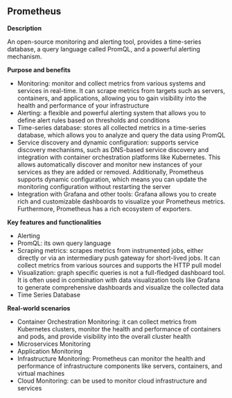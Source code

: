 ## Prometheus

**Description**

An open-source monitoring and alerting tool, provides a time-series database, a query language called PromQL, and a powerful alerting mechanism.

**Purpose and benefits**

 - Monitoring: monitor and collect metrics from various systems and services in real-time. It can scrape metrics from targets such as servers, containers, and applications, allowing you to gain visibility into the health and performance of your infrastructure
 - Alerting: a flexible and powerful alerting system that allows you to define alert rules based on thresholds and conditions
 - Time-series database: stores all collected metrics in a time-series database, which allows you to analyze and query the data using PromQL
 - Service discovery and dynamic configuration: supports service discovery mechanisms, such as DNS-based service discovery and integration with container orchestration platforms like Kubernetes. This allows automatically discover and monitor new instances of your services as they are added or removed. Additionally, Prometheus supports dynamic configuration, which means you can update the monitoring configuration without restarting the server
 - Integration with Grafana and other tools: Grafana allows you to create rich and customizable dashboards to visualize your Prometheus metrics. Furthermore, Prometheus has a rich ecosystem of exporters.

**Key features and functionalities**

 - Alerting
 - PromQL: its own query language
 - Scraping metrics: scrapes metrics from instrumented jobs, either directly or via an intermediary push gateway for short-lived jobs. It can collect metrics from various sources and supports the HTTP pull model
 - Visualization: graph specific queries is not a full-fledged dashboard tool. It is often used in combination with data visualization tools like Grafana to generate comprehensive dashboards and visualize the collected data
 - Time Series Database

**Real-world scenarios**

 - Container Orchestration Monitoring: it can collect metrics from Kubernetes clusters, monitor the health and performance of containers and pods, and provide visibility into the overall cluster health
 - Microservices Monitoring
 - Application Monitoring
 - Infrastructure Monitoring: Prometheus can monitor the health and performance of infrastructure components like servers, containers, and virtual machines
 - Cloud Monitoring: can be used to monitor cloud infrastructure and services
